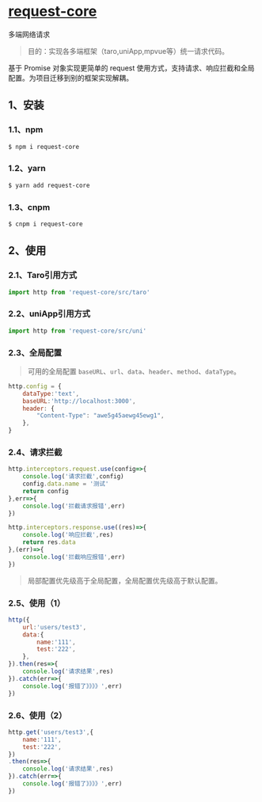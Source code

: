 # [request-core](https://github.com/cgxqd/request-core)


多端网络请求

>  目的：实现各多端框架（taro,uniApp,mpvue等）统一请求代码。


基于 Promise 对象实现更简单的 request 使用方式，支持请求、响应拦截和全局配置。为项目迁移到别的框架实现解耦。

## 1、安装

### 1.1、npm
``` bash
$ npm i request-core
```

### 1.2、yarn
``` bash
$ yarn add request-core
```

### 1.3、cnpm
``` bash
$ cnpm i request-core
```

## 2、使用

### 2.1、Taro引用方式
```javascript
import http from 'request-core/src/taro'
```

### 2.2、uniApp引用方式
```javascript
import http from 'request-core/src/uni'
```

### 2.3、全局配置

> 可用的全局配置 `baseURL`、`url`、`data`、`header`、`method`、`dataType`。

```javascript
http.config = {
	dataType:'text',
	baseURL:'http://localhost:3000',
	header: {
		"Content-Type": "awe5g45aewg45ewg1",
	},
}
```

### 2.4、请求拦截
```javascript
http.interceptors.request.use(config=>{
	console.log('请求拦截',config)
	config.data.name = '测试'
	return config
},err=>{
	console.log('拦截请求报错',err)
})

http.interceptors.response.use((res)=>{
	console.log('响应拦截',res)
	return res.data
},(err)=>{
	console.log('拦截响应报错',err)
})
```

> 局部配置优先级高于全局配置，全局配置优先级高于默认配置。

### 2.5、使用（1）
```javascript
http({
	url:'users/test3',
	data:{
		name:'111',
		test:'222',
	},
}).then(res=>{
	console.log('请求结果',res)
}).catch(err=>{
	console.log('报错了》》》》',err)
})
```

### 2.6、使用（2）
```javascript
http.get('users/test3',{
    name:'111',
    test:'222',
})
.then(res=>{
    console.log('请求结果',res)
}).catch(err=>{
    console.log('报错了》》》》',err)
})
```
